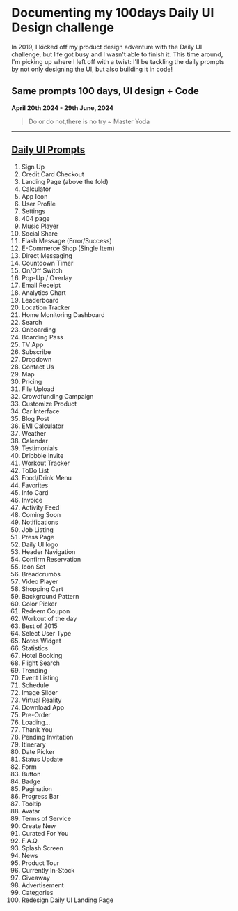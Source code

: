 # Documenting my 100days Daily UI Design challenge



In 2019, I kicked off my product design adventure with the Daily UI challenge, but life got busy and I wasn't able to finish it.
This time around, I'm picking up where I left off with a twist: I'll be tackling the daily prompts by not only designing the UI, but also building it in code!

Same prompts
100 days,
UI design + Code
---
**April 20th 2024 - 29th June, 2024**


> Do or do not,there is no try
> ~ Master Yoda

---

## [Daily UI Prompts](https://www.dailyui.co/)


1. Sign Up
2. Credit Card Checkout
3. Landing Page (above the fold)
4. Calculator
5. App Icon
6. User Profile
7. Settings
8. 404 page
9. Music Player
10. Social Share
11. Flash Message (Error/Success)
12. E-Commerce Shop (Single Item)
13. Direct Messaging
14. Countdown Timer
15. On/Off Switch
16. Pop-Up / Overlay
17. Email Receipt
18. Analytics Chart
19. Leaderboard
20. Location Tracker
21. Home Monitoring Dashboard
22. Search
23. Onboarding
24. Boarding Pass
25. TV App
26. Subscribe
27. Dropdown
28. Contact Us
29. Map
30. Pricing
31. File Upload
32. Crowdfunding Campaign
33. Customize Product
34. Car Interface
35. Blog Post
36. EMI Calculator
37. Weather
38. Calendar
39. Testimonials
40. Dribbble Invite
41. Workout Tracker
42. ToDo List
43. Food/Drink Menu
44. Favorites
45. Info Card
46. Invoice
47. Activity Feed
48. Coming Soon
49. Notifications
50. Job Listing
51. Press Page
52. Daily UI logo
53. Header Navigation
54. Confirm Reservation
55. Icon Set
56. Breadcrumbs
57. Video Player
58. Shopping Cart
59. Background Pattern
60. Color Picker
61. Redeem Coupon
62. Workout of the day
63. Best of 2015
64. Select User Type
65. Notes Widget
66. Statistics
67. Hotel Booking
68. Flight Search
69. Trending
70. Event Listing
71. Schedule
72. Image Slider
73. Virtual Reality
74. Download App
75. Pre-Order
76. Loading...
77. Thank You
78. Pending Invitation
79. Itinerary
80. Date Picker
81. Status Update
82. Form
83. Button
84. Badge
85. Pagination
86. Progress Bar
87. Tooltip
88. Avatar
89. Terms of Service
90. Create New
91. Curated For You
92. F.A.Q.
93. Splash Screen
94. News
95. Product Tour
96. Currently In-Stock
97. Giveaway
98. Advertisement
99. Categories
100. Redesign Daily UI Landing Page
